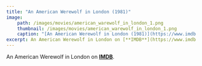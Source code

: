 ```yaml
---
title: "An American Werewolf in London (1981)"
image:
    path: /images/movies/american_warewolf_in_london_1.png
    thumbnail: /images/movies/american_warewolf_in_london_1.png
    caption: "[An American Werewolf in London (1981)](https://www.imdb.com/title/tt0082010/)"
excerpt: An American Werewolf in London on [**IMDB**](https://www.imdb.com/title/tt0082010/).
---
```


An American Werewolf in London on [**IMDB**](https://www.imdb.com/title/tt0082010/).

